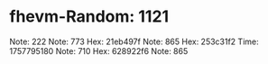 # fhevm-Random: 1121
Note: 222
Note: 773
Hex: 21eb497f
Note: 865
Hex: 253c31f2
Time: 1757795180
Note: 710
Hex: 628922f6
Note: 865
